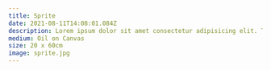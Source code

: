 ```yaml
---
title: Sprite
date: 2021-08-11T14:08:01.084Z
description: Lorem ipsum dolor sit amet consectetur adipisicing elit. Tenetur fuga nam, voluptatibus quasi sed suscipit illum
medium: Oil on Canvas
size: 20 x 60cm
image: sprite.jpg
---
```

